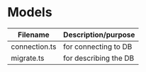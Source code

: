 # Models

| Filename      | Description/purpose  |
|---------------|----------------------|
| connection.ts | for connecting to DB |
| migrate.ts    | for describing the DB| 